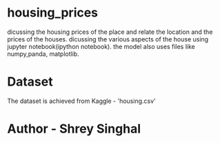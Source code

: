 # housing_prices

dicussing the housing prices of the place and relate the location and the prices of the houses.
dicussing the various aspects of the house using jupyter notebook(ipython notebook).
the model also uses files like numpy,panda, matplotlib.

# Dataset
  The dataset is achieved from Kaggle - 'housing.csv'
  
# Author - Shrey Singhal
